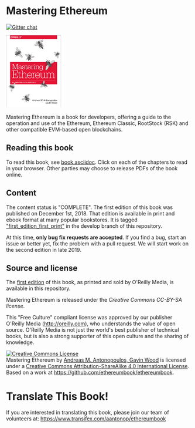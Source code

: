 # Mastering Ethereum

[![Gitter chat](https://badges.gitter.im/gitterHQ/gitter.png)](https://gitter.im/ethereumbook/Lobby)
<!---[![Waffle.io - Columns and their card count](https://badge.waffle.io/ethereumbook/ethereumbook.svg?columns=all)](https://waffle.io/ethereumbook/ethereumbook)
--->
![Mastering Ethereum Cover](images/cover_thumb.png)

Mastering Ethereum is a book for developers, offering a guide to the operation and use of the Ethereum, Ethereum Classic, RootStock (RSK) and other compatible EVM-based open blockchains.

## Reading this book

To read this book, see [book.asciidoc](https://github.com/ethereumbook/ethereumbook/blob/develop/book.asciidoc). Click on each of the chapters to read in your browser. Other parties may choose to release PDFs of the book online.

## Content

The content status is "COMPLETE". The first edition of this book was published on December 1st, 2018. That edition is available in print and ebook format at many popular bookstores. It is tagged ["first_edition_first_print"](https://github.com/ethereumbook/ethereumbook/tree/first_edition_first_print) in the develop branch of this repository.

At this time, **only bug fix requests are accepted**. If you find a bug, start an issue or better yet, fix the problem with a pull request. We will start work on the second edition in late 2019.

## Source and license

The [first edition](https://github.com/ethereumbook/ethereumbook/tree/first_edition_first_print) of this book, as printed and sold by O'Reilly Media, is available in this repository.

Mastering Ethereum is released under the *Creative Commons CC-BY-SA license*.

This "Free Culture" compliant license was approved by our publisher O'Reilly Media (http://oreilly.com), who understands the value of open source. O'Reilly Media is not just the world's best publisher of technical books, but is also a strong supporter of this open culture and the sharing of knowledge.

<a rel="license" href="http://creativecommons.org/licenses/by-sa/4.0/"><img alt="Creative Commons License" style="border-width:0" src="https://i.creativecommons.org/l/by-sa/4.0/88x31.png" /></a><br /><span xmlns:dct="http://purl.org/dc/terms/" href="http://purl.org/dc/dcmitype/Text" property="dct:title" rel="dct:type">Mastering Ethereum</span> by <a xmlns:cc="http://creativecommons.org/ns#" href="https://ethereumbook.info" property="cc:attributionName" rel="cc:attributionURL">Andreas M. Antonopoulos, Gavin Wood</a> is licensed under a <a rel="license" href="http://creativecommons.org/licenses/by-sa/4.0/">Creative Commons Attribution-ShareAlike 4.0 International License</a>.<br />Based on a work at <a xmlns:dct="http://purl.org/dc/terms/" href="https://github.com/ethereumbook/ethereumbook" rel="dct:source">https://github.com/ethereumbook/ethereumbook</a>.

# Translate This Book!

If you are interested in translating this book, please join our team of volunteers at: https://www.transifex.com/aantonop/ethereumbook
